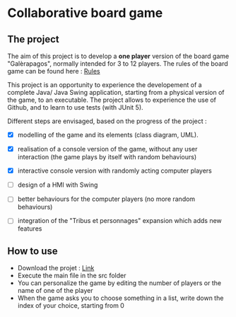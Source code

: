 # Collaborative board game

## The project
The aim of this project is to develop a **one player** version of the board game "Galèrapagos", normally intended for 3 to 12 players.
The rules of the board game can be found here : [Rules](https://www.gigamic.com/files/catalog/products/rules/gigamic_galerapagos_rules_fr_04-2017-web.pdf)

This project is an opportunity to experience the developement of a complete Java/ Java Swing application, starting from a physical version of the game, to an executable. The project allows to experience the use of Github, and to learn to use tests (with JUnit 5).

Different steps are envisaged, based on the progress of the project : 
- [x] modelling of the game and its elements (class diagram, UML).
- [x] realisation of a console version of the game, without any user interaction (the game plays by itself with random behaviours)
- [x] interactive console version with randomly acting computer players
- [ ] design of a HMI with Swing
- [ ] better behaviours for the computer players (no more random behaviours)
- [ ] integration of the "Tribus et personnages" expansion which adds new features


## How to use
* Download the projet : [Link](https://github.com/RCaby/jeuDeSocieteCollaboratif.git)
* Execute the main file in the src folder
* You can personalize the game by editing the number of players or the name of one of the player
* When the game asks you to choose something in a list, write down the index of your choice, starting from 0

